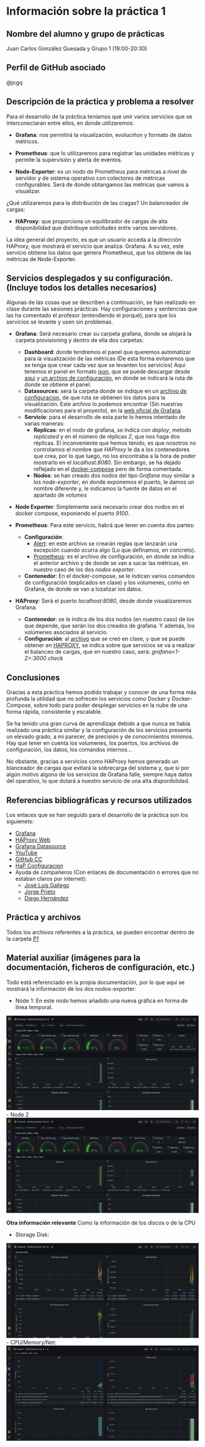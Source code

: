 # Información sobre la práctica 1
## Nombre del alumno y grupo de prácticas
Juan Carlos González Quesada y Grupo 1 (19:00-20:30)

## Perfil de GitHub asociado
@jcgq
## Descripción de la práctica y problema a resolver
Para el desarrollo de la práctica teníamos que unir varios servicios que se interconectaran entre ellos, en donde utilizaremos:

- **Grafana**: nos permitirá la visualización, evoluciñon y formato de datos métricos.

- **Prometheus**: que lo utilizaremos para registrar las unidades métricas y permite la supervisión y alerta de eventos.

- **Node-Exporter**: es un nodo de Prometheus para métricas a nivel de servidor y de sistema operativo con colectores de métricas configurables. Será de donde obtangamos las métricas que vamos a visualizar.

¿Qué utilizaremos para la distribución de las cragas? Un balanceador de cargas:

- **HAProxy**: que proporciona un equilibrador de cargas de alta disponibilidad que distribuye solicitudes entre varios servidores.

La idea general del proyecto, es que un usuario acceda a la dirección HAProxy, que mostrará el servicio que analiza: Grafana. A su vez, este servicio obtiene los datos que genera Prometheus, que los obtiene de las métricas de Node-Exporter.

## Servicios desplegados y su configuración. (Incluye todos los detalles necesarios)
Algunas de las cosas que se describen a continuación, se han realizado en clase durante las sesiones prácticas. Hay configuraciones y sentencias que las ha comentado el profesor (entendiendo el porqué), para que los servicios se levante y usen sin problemas.

- **Grafana**: Será necesario crear su carpeta grafana, donde se alojará la carpeta provisioning y dentro de ella dos carpetas:
    - **Dashboard**: donde tendremos el panel que queremos automatizar para la visualización de las métricas (De esta forma evitaremos que se tenga que crear cada vez que se levanten los servicios) Aquí tenemos el panel en formato [json](https://github.com/jcgq/CC2/blob/main/P1/grafana/provisioning/dashboards/node-exporter-full_rev26.json), que se puede descargar desde [aqui](https://grafana.com/grafana/dashboards/) y [un archivo de configuración](https://github.com/jcgq/CC2/blob/main/P1/grafana/provisioning/dashboards/dashboard.yml), en donde se indicará la ruta de donde se obtiene el panel.
    - **Datasources**: será la carpeta donde se indique en un [archivo de configuracion](https://github.com/jcgq/CC2/blob/main/P1/grafana/provisioning/datasources/datasource.yml), de que ruta se obtienen los datos para la visualización. Este archivo lo podemos encontrar (Sin nuestras modificaciones para el proyecto), en la [web oficial de Grafana](https://grafana.com/docs/grafana/latest/administration/provisioning/#example-data-source-config-file)
    - **Servicio**: para el desarrollo de esta parte lo hemos intentado de varias maneras:
        - **Replicas**: en el nodo de grafana, se indica con *deploy*, metodo *replicated* y en el número de réplicas *2*, que nos haga dos réplicas. El inconveniente que hemos tenido, es que nosotros no controlamos el nombre que *HAProxy* le da a los contenedores que crea, por lo que luego, no los encontraba a la hora de poder mostrarlo en el *localhost:8080*. Sin embargo, se ha dejado reflejado en el [docker-compose](https://github.com/jcgq/CC2/blob/main/P1/docker-compose.yml) pero de forma comentada.
        - **Nodos**: se han creado dos nodos del tipo *Grafana* muy similar a los *node-exporter*, en donde exponemos el puerto, le damos un nombre diferente y, le indicamos la fuente de datos en el apartado de *volumes*

- **Node Exporter**: Simplemente será necesario crear dos nodos en el docker compose, exponiendo el puerto *9100*.

- **Prometheus**: Para este servicio, habrá que tener en cuenta dos partes:
    - **Configuración**:
        - [Alert](https://github.com/jcgq/CC2/blob/main/P1/prometheus/alert.yml): en este archivo se crearán reglas que lanzarán una excepción cuando ocurra algo (Lo que definamos, en concreto).
        - [Prometheus](https://github.com/jcgq/CC2/blob/main/P1/prometheus/prometheus.yml): es el archivo de configuración, en donde se indica el anterior archivo y de donde se van a sacar las métricas, en nuestro caso de los dos *nodos exporter*.
    - **Contenedor**: En el docker-compose, se le indican varios comandos de configuración (explicados en clase) y los volumenes, como en Grafana, de donde se van a lozalizar los datos.

- **HAProxy**: Será el puerto *localhost:8080*, desde donde visualizaremos Grafana.
    - **Contenedor**: se le indica de los dos nodos (en nuestro caso) de los que depende, que serán los dos creados de grafana. Y además, los volúmenes asociados al servicio.
    - **Configuración**: al [archivo](https://github.com/jcgq/CC2/blob/main/P1/haproxy/haproxy.cfg) que se creó en clase, y que se puede obtener en [HAPROXY](https://www.haproxy.com/blog/how-to-run-haproxy-with-docker/), se indica sobre que servicios se va a realizar el balanceo de cargas, que en nuestro caso, será: *grafana<1-2>:3000 check*

## Conclusiones
Gracias a esta práctica hemos podido trabajar y conocer de una forma más profunda la utilidad que no sofrecen los servicios como Docker y Docker-Compose, sobre todo para poder desplegar servicios en la nube de una forma rápida, consistente y escalable.

Se ha tenido una gran curva de aprendizaje debido a que nunca se había realizado una práctica similar y la configuración de los servicios presenta un elevado grado, a mi parecer, de precisión y de conocimientos mínimos. Hay que tener en cuenta los volumenes, los puertos, los archivos de configuración, los datos, los comandos internos...

No obstante, gracias a servicios como HAProxy hemos generado un blanceador de cargas que evitará la sobrecarga del sistema y, que si por algún motivo algono de los servicios de Grafana falle, siempre haya datos del operativo, lo que dotará a nuestro servicio de una alta disponibilidad.

## Referencias bibliográficas y recursos utilizados
Los enlaces que se han seguido para el desarrollo de la práctica son los siguienets:
- [Grafana](https://grafana.com/)
- [HAProxy Web](https://www.haproxy.com/blog/how-to-run-haproxy-with-docker/)
- [Grafana Datasource](https://grafana.com/docs/grafana/latest/datasources/prometheus/)
- [YouTube](https://www.youtube.com/watch?v=ECLIqvayAEs&ab_channel=Thetips4you)
- [GitHub CC](https://github.com/manuparra/cc2122)
- [HaP Configuracion](https://www.haproxy.com/blog/haproxy-configuration-basics-load-balance-your-servers/)
- Ayuda de compañeros (Con enlaces de documentación o errores que no estaban claros por internet):
    - [José Luis Gallego](https://github.com/jlgallego99)
    - [Jorge Prieto](https://github.com/soyjorgeprg)
    - [Diego Hernández](https://github.com/LCinder)
## Práctica y archivos
Todos los archivos referentes a la práctica, se pueden encontrar dentro de la carpeta *[P1](https://github.com/jcgq/CC2/tree/main/P1)*

## Material auxiliar (imágenes para la documentación, ficheros de configuración, etc.)
Todo está referenciado en la propia documentación, por lo que aquí se mostrará la información de los dos nodos-exporter:
- Node 1: En este nodo hemos añadido una nueva gráfica en forma de línea temporal.
<img src="img/dashboard.png">
- Node 2
<img src="img/dashboard2.png">

**Otra información relevante**
Como la información de los discos o de la CPU
- Storage Disk:
<img src="img/storageDisk.png">
- CPU/Memory/Net:
<img src="img/cpu.png">